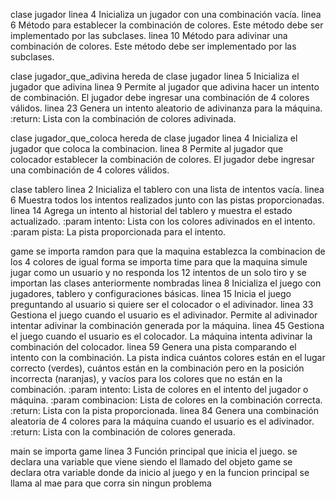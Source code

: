 clase jugador
linea 4
Inicializa un jugador con una combinación vacía.
linea 6
Método para establecer la combinación de colores.
Este método debe ser implementado por las subclases.
linea 10
Método para adivinar una combinación de colores.
Este método debe ser implementado por las subclases.

clase jugador_que_adivina
hereda de clase jugador
linea 5
Inicializa el jugador que adivina
linea 9
Permite al jugador que adivina hacer un intento de combinación.
El jugador debe ingresar una combinación de 4 colores válidos.
linea 23
Genera un intento aleatorio de adivinanza para la máquina.
:return: Lista con la combinación de colores adivinada.

clase jugador_que_coloca
hereda de clase jugador
linea 4 
Inicializa el jugador que coloca la combinacion.
linea 8
Permite al jugador que colocador establecer la combinación de colores.
El jugador debe ingresar una combinación de 4 colores válidos.
        
clase tablero
linea 2
Inicializa el tablero con una lista de intentos vacía.
linea 6
Muestra todos los intentos realizados junto con las pistas proporcionadas.
linea 14
Agrega un intento al historial del tablero y muestra el estado actualizado.
:param intento: Lista con los colores adivinados en el intento.
:param pista: La pista proporcionada para el intento.
        
game
se importa ramdon para que la maquina establezca la combinacion de los 4 colores
de igual forma se importa time para que la maquina simule jugar como un usuario y no responda los 12 intentos de un solo tiro
y se importan las clases anteriormente nombradas
linea 8
Inicializa el juego con jugadores, tablero y configuraciones básicas.
linea 15
Inicia el juego preguntando al usuario si quiere ser el colocador o el adivinador.
linea 33
Gestiona el juego cuando el usuario es el adivinador.
Permite al adivinador intentar adivinar la combinación generada por la máquina.
linea 45
Gestiona el juego cuando el usuario es el colocador.
La máquina intenta adivinar la combinación del colocador.
linea 59
Genera una pista comparando el intento con la combinación.
La pista indica cuántos colores están en el lugar correcto (verdes), cuántos están en la combinación pero en la posición incorrecta (naranjas),
y vacíos para los colores que no están en la combinación.
:param intento: Lista de colores en el intento del jugador o máquina.
:param combinacion: Lista de colores en la combinación correcta.
:return: Lista con la pista proporcionada.
linea 84
 Genera una combinación aleatoria de 4 colores para la máquina cuando el usuario es el adivinador.
:return: Lista con la combinación de colores generada.

main
se importa game
linea 3
Función principal que inicia el juego.
se declara una variable que viene siendo el llamado del objeto game 
se declara otra variable donde da inicio al juego y en la funcion principal se llama al mae para que corra sin ningun problema
    

        
             